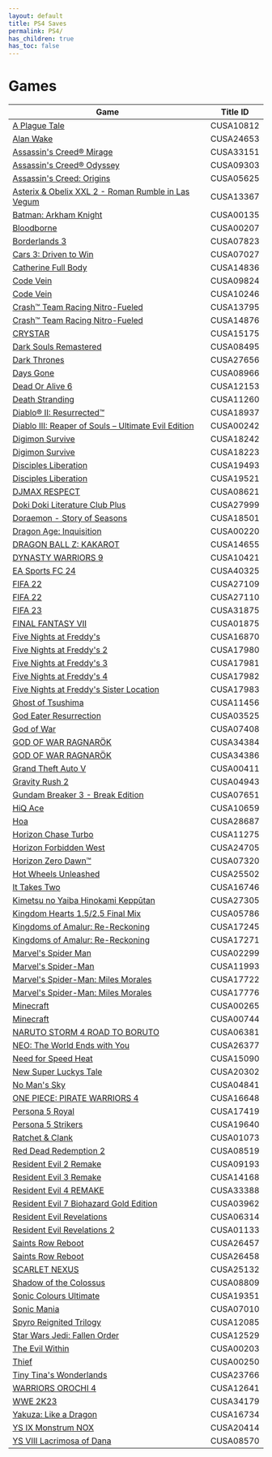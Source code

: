 ```yaml
---
layout: default
title: PS4 Saves
permalink: PS4/
has_children: true
has_toc: false
---
```

# Games

| Game | Title ID |
|------|----------|
| [A Plague Tale](CUSA10812/) | CUSA10812 |
| [Alan Wake](CUSA24653/) | CUSA24653 |
| [Assassin's Creed® Mirage](CUSA33151/) | CUSA33151 |
| [Assassin's Creed® Odyssey](CUSA09303/) | CUSA09303 |
| [Assassin's Creed: Origins](CUSA05625/) | CUSA05625 |
| [Asterix & Obelix XXL 2 - Roman Rumble in Las Vegum](CUSA13367/) | CUSA13367 |
| [Batman: Arkham Knight](CUSA00135/) | CUSA00135 |
| [Bloodborne](CUSA00207/) | CUSA00207 |
| [Borderlands 3](CUSA07823/) | CUSA07823 |
| [Cars 3: Driven to Win](CUSA07027/) | CUSA07027 |
| [Catherine Full Body](CUSA14836/) | CUSA14836 |
| [Code Vein](CUSA09824/) | CUSA09824 |
| [Code Vein](CUSA10246/) | CUSA10246 |
| [Crash™ Team Racing Nitro-Fueled](CUSA13795/) | CUSA13795 |
| [Crash™ Team Racing Nitro-Fueled](CUSA14876/) | CUSA14876 |
| [CRYSTAR](CUSA15175/) | CUSA15175 |
| [Dark Souls Remastered](CUSA08495/) | CUSA08495 |
| [Dark Thrones](CUSA27656/) | CUSA27656 |
| [Days Gone](CUSA08966/) | CUSA08966 |
| [Dead Or Alive 6](CUSA12153/) | CUSA12153 |
| [Death Stranding](CUSA11260/) | CUSA11260 |
| [Diablo® II: Resurrected™](CUSA18937/) | CUSA18937 |
| [Diablo III: Reaper of Souls – Ultimate Evil Edition](CUSA00242/) | CUSA00242 |
| [Digimon Survive](CUSA18242/) | CUSA18242 |
| [Digimon Survive](CUSA18223/) | CUSA18223 |
| [Disciples Liberation](CUSA19493/) | CUSA19493 |
| [Disciples Liberation](CUSA19521/) | CUSA19521 |
| [DJMAX RESPECT](CUSA08621/) | CUSA08621 |
| [Doki Doki Literature Club Plus](CUSA27999/) | CUSA27999 |
| [Doraemon - Story of Seasons](CUSA18501/) | CUSA18501 |
| [Dragon Age: Inquisition](CUSA00220/) | CUSA00220 |
| [DRAGON BALL Z: KAKAROT](CUSA14655/) | CUSA14655 |
| [DYNASTY WARRIORS 9](CUSA10421/) | CUSA10421 |
| [EA Sports FC 24](CUSA40325/) | CUSA40325 |
| [FIFA 22](CUSA27109/) | CUSA27109 |
| [FIFA 22](CUSA27110/) | CUSA27110 |
| [FIFA 23](CUSA31875/) | CUSA31875 |
| [FINAL FANTASY VII](CUSA01875/) | CUSA01875 |
| [Five Nights at Freddy's](CUSA16870/) | CUSA16870 |
| [Five Nights at Freddy's 2](CUSA17980/) | CUSA17980 |
| [Five Nights at Freddy's 3](CUSA17981/) | CUSA17981 |
| [Five Nights at Freddy's 4](CUSA17982/) | CUSA17982 |
| [Five Nights at Freddy's Sister Location](CUSA17983/) | CUSA17983 |
| [Ghost of Tsushima](CUSA11456/) | CUSA11456 |
| [God Eater Resurrection](CUSA03525/) | CUSA03525 |
| [God of War](CUSA07408/) | CUSA07408 |
| [GOD OF WAR RAGNARÖK](CUSA34384/) | CUSA34384 |
| [GOD OF WAR RAGNARÖK](CUSA34386/) | CUSA34386 |
| [Grand Theft Auto V](CUSA00411/) | CUSA00411 |
| [Gravity Rush 2](CUSA04943/) | CUSA04943 |
| [Gundam Breaker 3 - Break Edition](CUSA07651/) | CUSA07651 |
| [HiQ Ace](CUSA10659/) | CUSA10659 |
| [Hoa](CUSA28687/) | CUSA28687 |
| [Horizon Chase Turbo](CUSA11275/) | CUSA11275 |
| [Horizon Forbidden West](CUSA24705/) | CUSA24705 |
| [Horizon Zero Dawn™](CUSA07320/) | CUSA07320 |
| [Hot Wheels Unleashed](CUSA25502/) | CUSA25502 |
| [It Takes Two](CUSA16746/) | CUSA16746 |
| [Kimetsu no Yaiba Hinokami Keppūtan](CUSA27305/) | CUSA27305 |
| [Kingdom Hearts 1.5/2.5 Final Mix](CUSA05786/) | CUSA05786 |
| [Kingdoms of Amalur: Re-Reckoning](CUSA17245/) | CUSA17245 |
| [Kingdoms of Amalur: Re-Reckoning](CUSA17271/) | CUSA17271 |
| [Marvel's Spider Man](CUSA02299/) | CUSA02299 |
| [Marvel's Spider-Man](CUSA11993/) | CUSA11993 |
| [Marvel's Spider-Man: Miles Morales](CUSA17722/) | CUSA17722 |
| [Marvel's Spider-Man: Miles Morales](CUSA17776/) | CUSA17776 |
| [Minecraft](CUSA00265/) | CUSA00265 |
| [Minecraft](CUSA00744/) | CUSA00744 |
| [NARUTO STORM 4 ROAD TO BORUTO](CUSA06381/) | CUSA06381 |
| [NEO: The World Ends with You](CUSA26377/) | CUSA26377 |
| [Need for Speed Heat](CUSA15090/) | CUSA15090 |
| [New Super Luckys Tale](CUSA20302/) | CUSA20302 |
| [No Man's Sky](CUSA04841/) | CUSA04841 |
| [ONE PIECE: PIRATE WARRIORS 4](CUSA16648/) | CUSA16648 |
| [Persona 5 Royal](CUSA17419/) | CUSA17419 |
| [Persona 5 Strikers](CUSA19640/) | CUSA19640 |
| [Ratchet & Clank](CUSA01073/) | CUSA01073 |
| [Red Dead Redemption 2](CUSA08519/) | CUSA08519 |
| [Resident Evil 2 Remake](CUSA09193/) | CUSA09193 |
| [Resident Evil 3 Remake](CUSA14168/) | CUSA14168 |
| [Resident Evil 4 REMAKE](CUSA33388/) | CUSA33388 |
| [Resident Evil 7 Biohazard Gold Edition](CUSA03962/) | CUSA03962 |
| [Resident Evil Revelations](CUSA06314/) | CUSA06314 |
| [Resident Evil Revelations 2](CUSA01133/) | CUSA01133 |
| [Saints Row Reboot](CUSA26457/) | CUSA26457 |
| [Saints Row Reboot](CUSA26458/) | CUSA26458 |
| [SCARLET NEXUS](CUSA25132/) | CUSA25132 |
| [Shadow of the Colossus](CUSA08809/) | CUSA08809 |
| [Sonic Colours Ultimate](CUSA19351/) | CUSA19351 |
| [Sonic Mania](CUSA07010/) | CUSA07010 |
| [Spyro Reignited Trilogy](CUSA12085/) | CUSA12085 |
| [Star Wars Jedi: Fallen Order](CUSA12529/) | CUSA12529 |
| [The Evil Within](CUSA00203/) | CUSA00203 |
| [Thief](CUSA00250/) | CUSA00250 |
| [Tiny Tina's Wonderlands](CUSA23766/) | CUSA23766 |
| [WARRIORS OROCHI 4](CUSA12641/) | CUSA12641 |
| [WWE 2K23](CUSA34179/) | CUSA34179 |
| [Yakuza: Like a Dragon](CUSA16734/) | CUSA16734 |
| [YS IX Monstrum NOX](CUSA20414/) | CUSA20414 |
| [YS VIII Lacrimosa of Dana](CUSA08570/) | CUSA08570 |
